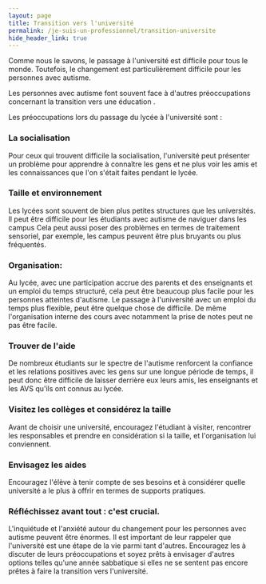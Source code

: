 ```yaml
---
layout: page
title: Transition vers l'université
permalink: /je-suis-un-professionnel/transition-universite
hide_header_link: true
---
```


Comme nous le savons, le passage à l'université est difficile pour tous le monde.
Toutefois, le changement est particulièrement difficile pour les personnes avec autisme.

Les personnes avec autisme font souvent face à d'autres  préoccupations
concernant la transition vers une éducation .

Les préoccupations lors du passage du lycée à l'université sont :

### La socialisation
Pour ceux qui trouvent difficile la socialisation, l'université peut présenter un problème pour apprendre à connaître les gens et ne
 plus voir les amis et les connaissances que l'on s'était faites pendant le lycée.

### Taille et environnement
Les lycées sont souvent de bien plus petites structures que les universités. Il peut être difficile pour les étudiants avec autisme de naviguer dans les campus
Cela peut aussi poser des problèmes  en termes de traitement sensoriel, par exemple, les campus peuvent être plus bruyants ou plus fréquentés.

### Organisation:
Au lycée, avec une participation accrue des parents et des enseignants 
et un emploi du temps structuré, cela peut être beaucoup plus facile pour les personnes
atteintes d'autisme.
Le passage à l'université avec un emploi du temps plus flexible, peut être quelque chose de difficile.
De même l'organisation interne des cours avec notamment la prise de notes peut ne pas être facile.

### Trouver de l'aide
De nombreux étudiants sur le spectre de l'autisme renforcent la confiance et les relations positives
avec les gens sur une longue période de temps, il peut donc être difficile de laisser derrière
eux leurs amis, les enseignants et les AVS qu'ils ont connus au lycée.

### Visitez les collèges et considérez la taille
Avant de choisir  une université, encouragez l'étudiant à visiter, 
rencontrer les responsables et prendre en considération si la taille, et l'organisation lui conviennent. 

### Envisagez les aides
Encouragez l'élève à tenir compte de ses besoins et à considérer
quelle université a le plus à offrir en termes de supports pratiques.

### Réfléchissez avant tout : c'est crucial.
L'inquiétude et l'anxiété autour du changement pour les personnes 
avec autisme peuvent être énormes.
Il est important de leur rappeler que l'université est une étape de la vie parmi tant d'autres.
Encouragez les à discuter de leurs préoccupations et soyez prêts à
envisager d'autres options telles qu'une année sabbatique si elles ne se sentent pas encore prêtes à faire la transition vers l'université.
